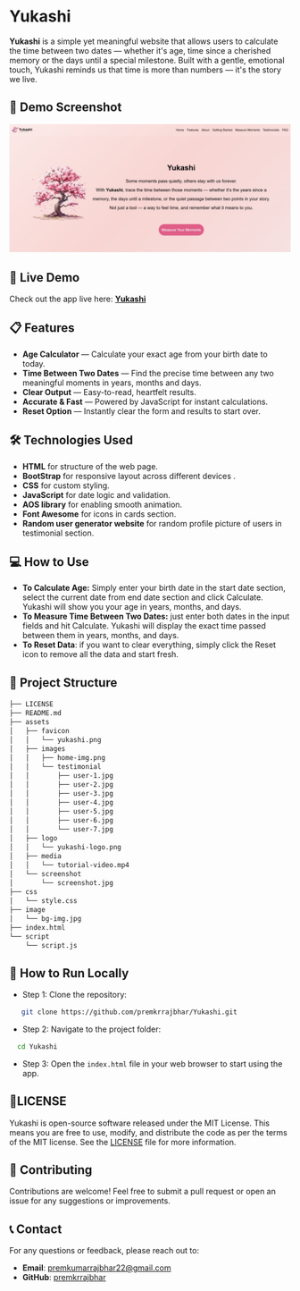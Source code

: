 # Yukashi

**Yukashi** is a simple yet meaningful website that allows users to calculate the time between two dates — whether it's age, time since a cherished memory or the days until a special milestone. Built with a gentle, emotional touch, Yukashi reminds us that time is more than numbers — it's the story we live.


## 📆 Demo Screenshot

![Screenshot of Project](assets/screenshot/screenshot.jpg)

## 🔗 Live Demo

Check out the app live here: **[Yukashi](https://premkrrajbhar.github.io/Yukashi/)**

## 📋 Features

- **Age Calculator** — Calculate your exact age from your birth date to today.
- **Time Between Two Dates** — Find the precise time between any two meaningful moments in years, months and days.
- **Clear Output** — Easy-to-read, heartfelt results.
- **Accurate & Fast** — Powered by JavaScript for instant calculations.
- **Reset Option** — Instantly clear the form and results to start over.

## 🛠️ Technologies Used

- **HTML** for structure of the web page.
- **BootStrap** for responsive layout across different devices .
- **CSS** for custom styling.
- **JavaScript** for date logic and validation.
- **AOS library** for enabling smooth animation.
- **Font Awesome** for icons in cards section.
- **Random user generator website** for random profile picture of users in testimonial section.

## 💻 How to Use

- **To Calculate Age:** Simply enter your birth date in the start date section, select the current date from end date section and click Calculate. Yukashi will show you your age in years, months, and days.
- **To Measure Time Between Two Dates:**  just enter both dates in the input fields and hit Calculate. Yukashi will display the exact time passed between them in years, months, and days.
- **To Reset Data**: if you want to clear everything, simply click the Reset icon to remove all the data and start fresh.

## 📂 Project Structure

```
├── LICENSE
├── README.md
├── assets
│   ├── favicon
│   │   └── yukashi.png
│   ├── images
│   │   ├── home-img.png
│   │   └── testimonial
│   │       ├── user-1.jpg
│   │       ├── user-2.jpg
│   │       ├── user-3.jpg
│   │       ├── user-4.jpg
│   │       ├── user-5.jpg
│   │       ├── user-6.jpg
│   │       └── user-7.jpg
│   ├── logo
│   │   └── yukashi-logo.png
│   ├── media
│   │   └── tutorial-video.mp4
│   └── screenshot
│       └── screenshot.jpg
├── css
│   └── style.css
├── image
│   └── bg-img.jpg
├── index.html
└── script
    └── script.js

```


## 🚀 How to Run Locally

- Step 1: Clone the repository:

```bash
   git clone https://github.com/premkrrajbhar/Yukashi.git
```

- Step 2: Navigate to the project folder:

```bash
  cd Yukashi
```

- Step 3: Open the `index.html` file in your web browser to start using the app.

## 📝LICENSE

Yukashi is open-source software released under the MIT License. This means you are free to use, modify, and distribute the code as per the terms of the MIT license. See the [LICENSE](/LICENSE) file for more information.

## 🤝 Contributing

Contributions are welcome! Feel free to submit a pull request or open an issue for any suggestions or improvements.

## 📞 Contact

For any questions or feedback, please reach out to:

- **Email**: [premkumarrajbhar22@gmail.com](mailto:premkumarrajbhar22@gmail.com)
- **GitHub**: [premkrrajbhar](https://github.com/premkrrajbhar)
